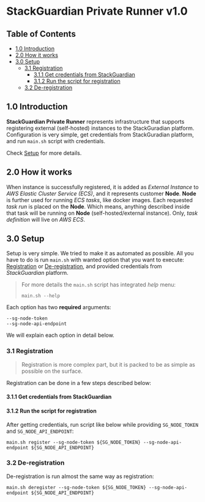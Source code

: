 # StackGuardian Private Runner v1.0

## Table of Contents

* [1.0 Introduction](#10-introduction)
* [2.0 How it works](#20-how-it-works)
* [3.0 Setup](#30-setup)
  * [3.1 Registration](#31-registration)
    * [3.1.1 Get credentials from StackGuardian](#311-get-credentials-from-stackguardian)
    * [3.1.2 Run the script for registration](#312-run-the-script-for-registration)
  * [3.2 De-registration](#31-de-registration)

## 1.0 Introduction

**StackGuardian Private Runner** represents infrastructure that supports
registering external (self-hosted) instances to the StackGuradian platform.
Configuration is very simple, get credentials from StackGuradian platform,
and run `main.sh` script with credentials.

Check [Setup](#setup) for more details.

## 2.0 How it works

When instance is successfully registered, it is added as *External Instance* to
*AWS Elastic Cluster Service (ECS)*, and it represents customer **Node**.
**Node** is further used for running *ECS tasks*, like docker images.
Each requested *task run* is placed on the **Node**.
Which means, anything described inside that task will be running on **Node** (self-hosted/external instance).
Only, *task definition* will live on *AWS ECS*.

## 3.0 Setup

Setup is very simple. We tried to make it as automated as possible.
All you have to do is run `main.sh` with wanted  option that you want to execute:
[Registration](#registration) or [De-registration](#de-registration), and
provided credentials from *StackGuardian* platform.

> For more details  the `main.sh` script has integrated *help* menu:
> ```
> main.sh --help
> ```

Each option has two **required** arguments:
```
--sg-node-token
--sg-node-api-endpoint
```

We will explain each option in detail below.

### 3.1 Registration

> Registration is more complex part, but it is packed to be as simple as possible
on the surface.

Registration can be done in a few steps described below:

#### 3.1.1  Get credentials from StackGuardian

#### 3.1.2  Run the script for registration

After getting credentials, run script like below while providing
`SG_NODE_TOKEN` and `SG_NODE_API_ENDPOINT`:
```
main.sh register --sg-node-token ${SG_NODE_TOKEN} --sg-node-api-endpoint ${SG_NODE_API_ENDPOINT}
```

### 3.2 De-registration

De-registration is run almost the same way as registration:

```
main.sh deregister --sg-node-token ${SG_NODE_TOKEN} --sg-node-api-endpoint ${SG_NODE_API_ENDPOINT}
```
